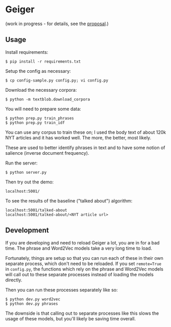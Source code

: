 # Geiger

(work in progress - for details, see the [proposal](proposal/proposal.md).)

## Usage

Install requirements:

    $ pip install -r requirements.txt

Setup the config as necessary:

    $ cp config-sample.py config.py; vi config.py

Download the necessary corpora:

    $ python -m textblob.download_corpora

You will need to prepare some data:

    $ python prep.py train_phrases
    $ python prep.py train_idf

You can use any corpus to train these on; I used the body text of about 120k NYT articles and it has worked well. The more, the better, most likely.

These are used to better identify phrases in text and to have some notion of salience (inverse document frequency).

Run the server:

    $ python server.py

Then try out the demo:

    localhost:5001/

To see the results of the baseline ("talked about") algorithm:

    localhost:5001/talked-about
    localhost:5001/talked-about/<NYT article url>


## Development

If you are developing and need to reload Geiger a lot, you are in for a bad time. The phrase and Word2Vec models take a very long time to load.

Fortunately, things are setup so that you can run each of these in their own separate process, which don't need to be reloaded.
If you set `remote=True` in `config.py`, the functions which rely on the phrase and Word2Vec models will call out to these
separate processes instead of loading the models directly.

Then you can run these processes separately like so:

    $ python dev.py word2vec
    $ python dev.py phrases

The downside is that calling out to separate processes like this slows the usage of these models, but you'll likely be saving time overall.
